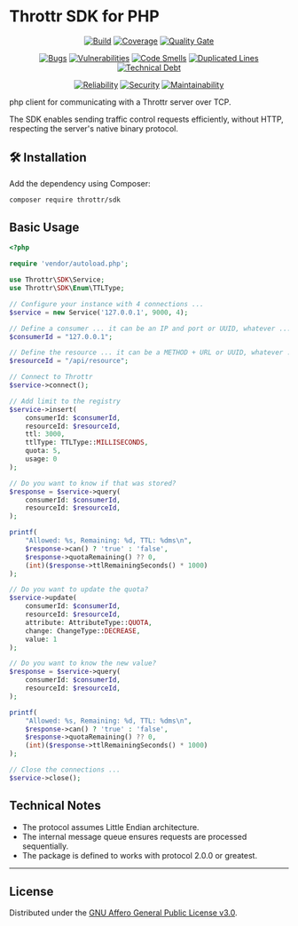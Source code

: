 # Throttr SDK for PHP

<p align="center">
<a href="https://github.com/throttr/php/actions/workflows/build.yml"><img src="https://github.com/throttr/php/actions/workflows/build.yml/badge.svg" alt="Build"></a>
<a href="https://codecov.io/gh/throttr/php"><img src="https://codecov.io/gh/throttr/php/graph/badge.svg?token=5TSHBIYUBI" alt="Coverage"></a>
<a href="https://sonarcloud.io/project/overview?id=throttr_php"><img src="https://sonarcloud.io/api/project_badges/measure?project=throttr_php&metric=alert_status" alt="Quality Gate"></a>
</p>

<p align="center">
<a href="https://sonarcloud.io/project/overview?id=throttr_php"><img src="https://sonarcloud.io/api/project_badges/measure?project=throttr_php&metric=bugs" alt="Bugs"></a>
<a href="https://sonarcloud.io/project/overview?id=throttr_php"><img src="https://sonarcloud.io/api/project_badges/measure?project=throttr_php&metric=vulnerabilities" alt="Vulnerabilities"></a>
<a href="https://sonarcloud.io/project/overview?id=throttr_php"><img src="https://sonarcloud.io/api/project_badges/measure?project=throttr_php&metric=code_smells" alt="Code Smells"></a>
<a href="https://sonarcloud.io/project/overview?id=throttr_php"><img src="https://sonarcloud.io/api/project_badges/measure?project=throttr_php&metric=duplicated_lines_density" alt="Duplicated Lines"></a>
<a href="https://sonarcloud.io/project/overview?id=throttr_php"><img src="https://sonarcloud.io/api/project_badges/measure?project=throttr_php&metric=sqale_index" alt="Technical Debt"></a>
</p>

<p align="center">
<a href="https://sonarcloud.io/project/overview?id=throttr_php"><img src="https://sonarcloud.io/api/project_badges/measure?project=throttr_php&metric=reliability_rating" alt="Reliability"></a>
<a href="https://sonarcloud.io/project/overview?id=throttr_php"><img src="https://sonarcloud.io/api/project_badges/measure?project=throttr_php&metric=security_rating" alt="Security"></a>
<a href="https://sonarcloud.io/project/overview?id=throttr_php"><img src="https://sonarcloud.io/api/project_badges/measure?project=throttr_throttr&metric=sqale_rating" alt="Maintainability"></a>
</p>

php client for communicating with a Throttr server over TCP.

The SDK enables sending traffic control requests efficiently, without HTTP, respecting the server's native binary protocol.

## 🛠️ Installation

Add the dependency using Composer:

```bash
composer require throttr/sdk
```

## Basic Usage

```php
<?php

require 'vendor/autoload.php';

use Throttr\SDK\Service;
use Throttr\SDK\Enum\TTLType;

// Configure your instance with 4 connections ...
$service = new Service('127.0.0.1', 9000, 4);

// Define a consumer ... it can be an IP and port or UUID, whatever ...
$consumerId = "127.0.0.1";

// Define the resource ... it can be a METHOD + URL or UUID, whatever ...
$resourceId = "/api/resource";

// Connect to Throttr
$service->connect();

// Add limit to the registry
$service->insert(
    consumerId: $consumerId,
    resourceId: $resourceId,
    ttl: 3000,
    ttlType: TTLType::MILLISECONDS,
    quota: 5,
    usage: 0
);

// Do you want to know if that was stored?
$response = $service->query(
    consumerId: $consumerId,
    resourceId: $resourceId,
);

printf(
    "Allowed: %s, Remaining: %d, TTL: %dms\n",
    $response->can() ? 'true' : 'false',
    $response->quotaRemaining() ?? 0,
    (int)($response->ttlRemainingSeconds() * 1000)
);

// Do you want to update the quota?
$service->update(
    consumerId: $consumerId,
    resourceId: $resourceId,
    attribute: AttributeType::QUOTA,
    change: ChangeType::DECREASE,
    value: 1
);

// Do you want to know the new value?
$response = $service->query(
    consumerId: $consumerId,
    resourceId: $resourceId,
);

printf(
    "Allowed: %s, Remaining: %d, TTL: %dms\n",
    $response->can() ? 'true' : 'false',
    $response->quotaRemaining() ?? 0,
    (int)($response->ttlRemainingSeconds() * 1000)
);

// Close the connections ...
$service->close();
```

## Technical Notes

- The protocol assumes Little Endian architecture.
- The internal message queue ensures requests are processed sequentially.
- The package is defined to works with protocol 2.0.0 or greatest.

---

## License

Distributed under the [GNU Affero General Public License v3.0](./LICENSE).

